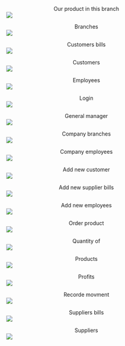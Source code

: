 <figure>
   <figcaption style=" text-align: center">Our product in this branch</figcaption>
  <img src="https://raw.githubusercontent.com/AmeerEleyan/Database-Project-Sbitany/master/Screnshote's/branch%20product.PNG" width="auto" height="auto"> 
</figure>
<figure>
   <figcaption style=" text-align: center">Branches</figcaption>
  <img src="https://raw.githubusercontent.com/AmeerEleyan/Database-Project-Sbitany/master/Screnshote's/branches.PNG" width="auto" height="auto"> 
</figure>
<figure>
   <figcaption style=" text-align: center">Customers bills</figcaption>
  <img src="https://raw.githubusercontent.com/AmeerEleyan/Database-Project-Sbitany/master/Screnshote's/customers%20biils.PNG" width="auto" height="auto"> 
</figure>
<figure>
   <figcaption style=" text-align: center">Customers</figcaption>
  <img src="https://raw.githubusercontent.com/AmeerEleyan/Database-Project-Sbitany/master/Screnshote's/customers.PNG" width="auto" height="auto"> 
</figure>

<figure>
   <figcaption style=" text-align: center">Employees</figcaption>
  <img src="https://raw.githubusercontent.com/AmeerEleyan/Database-Project-Sbitany/master/Screnshote's/employees.PNG" width="auto" height="auto"> 
</figure>

<figure>
   <figcaption style=" text-align: center">Login</figcaption>
  <img src="https://raw.githubusercontent.com/AmeerEleyan/Database-Project-Sbitany/master/Screnshote's/login.PNG" width="auto" height="auto"> 
</figure>
<figure>
   <figcaption style=" text-align: center">General manager</figcaption>
  <img src="https://raw.githubusercontent.com/AmeerEleyan/Database-Project-Sbitany/master/Screnshote's/manage.PNG" width="auto" height="auto"> 
</figure>

<figure>
   <figcaption style=" text-align: center">Company branches</figcaption>
  <img src="https://raw.githubusercontent.com/AmeerEleyan/Database-Project-Sbitany/master/Screnshote's/manageBranches.PNG" width="auto" height="auto"> 
</figure>
<figure>
   <figcaption style=" text-align: center">Company employees</figcaption>
  <img src="https://raw.githubusercontent.com/AmeerEleyan/Database-Project-Sbitany/master/Screnshote's/manageEmployee.PNG" width="auto" height="auto"> 
</figure>
<figure>
   <figcaption style=" text-align: center">Add new customer</figcaption>
  <img src="https://raw.githubusercontent.com/AmeerEleyan/Database-Project-Sbitany/master/Screnshote's/new%20customers.PNG" width="auto" height="auto"> 
</figure>
<figure>
   <figcaption style=" text-align: center">Add new supplier bills</figcaption>
  <img src="https://raw.githubusercontent.com/AmeerEleyan/Database-Project-Sbitany/master/Screnshote's/new%20supplier%20bill.PNG" width="auto" height="auto"> 
</figure>
<figure>
   <figcaption style=" text-align: center">Add new employees</figcaption>
  <img src="https://raw.githubusercontent.com/AmeerEleyan/Database-Project-Sbitany/master/Screnshote's/newEmployee.PNG" width="auto" height="auto"> 
</figure>
<figure>
   <figcaption style=" text-align: center">Order product</figcaption>
  <img src="https://raw.githubusercontent.com/AmeerEleyan/Database-Project-Sbitany/master/Screnshote's/order.PNG" width="auto" height="auto"> 
</figure>
<figure>
   <figcaption style=" text-align: center">Quantity of</figcaption>
  <img src="https://raw.githubusercontent.com/AmeerEleyan/Database-Project-Sbitany/master/Screnshote's/product%20quantity.PNG" width="auto" height="auto"> 
</figure>
<figure>
   <figcaption style=" text-align: center">Products</figcaption>
  <img src="https://raw.githubusercontent.com/AmeerEleyan/Database-Project-Sbitany/master/Screnshote's/products.PNG" width="auto" height="auto"> 
</figure>

<figure>
   <figcaption style=" text-align: center">Profits</figcaption>
  <img src="https://raw.githubusercontent.com/AmeerEleyan/Database-Project-Sbitany/master/Screnshote's/profits.PNG" width="auto" height="auto"> 
</figure>
<figure>
   <figcaption style=" text-align: center">Recorde movment</figcaption>
  <img src="https://raw.githubusercontent.com/AmeerEleyan/Database-Project-Sbitany/master/Screnshote's/recorde%20movment.PNG" width="auto" height="auto"> 
</figure>
<figure>
   <figcaption style=" text-align: center">Suppliers bills</figcaption>
  <img src="https://raw.githubusercontent.com/AmeerEleyan/Database-Project-Sbitany/master/Screnshote's/suppliers%20bills.PNG" width="auto" height="auto"> 
</figure>
<figure>
   <figcaption style=" text-align: center">Suppliers</figcaption>
  <img src="https://raw.githubusercontent.com/AmeerEleyan/Database-Project-Sbitany/master/Screnshote's/suppliers.PNG" width="auto" height="auto"> 
</figure>
